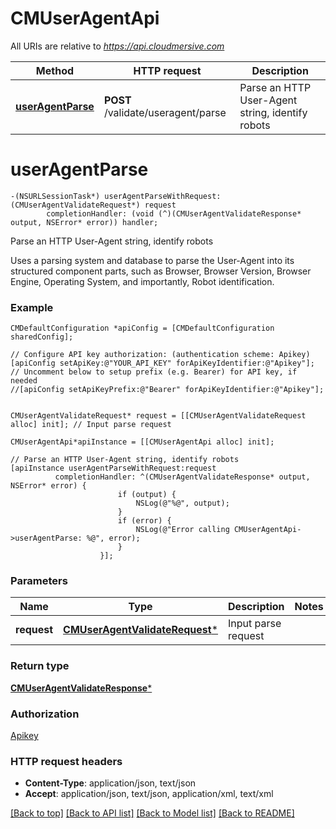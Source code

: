 # CMUserAgentApi

All URIs are relative to *https://api.cloudmersive.com*

Method | HTTP request | Description
------------- | ------------- | -------------
[**userAgentParse**](CMUserAgentApi.md#useragentparse) | **POST** /validate/useragent/parse | Parse an HTTP User-Agent string, identify robots


# **userAgentParse**
```objc
-(NSURLSessionTask*) userAgentParseWithRequest: (CMUserAgentValidateRequest*) request
        completionHandler: (void (^)(CMUserAgentValidateResponse* output, NSError* error)) handler;
```

Parse an HTTP User-Agent string, identify robots

Uses a parsing system and database to parse the User-Agent into its structured component parts, such as Browser, Browser Version, Browser Engine, Operating System, and importantly, Robot identification.

### Example 
```objc
CMDefaultConfiguration *apiConfig = [CMDefaultConfiguration sharedConfig];

// Configure API key authorization: (authentication scheme: Apikey)
[apiConfig setApiKey:@"YOUR_API_KEY" forApiKeyIdentifier:@"Apikey"];
// Uncomment below to setup prefix (e.g. Bearer) for API key, if needed
//[apiConfig setApiKeyPrefix:@"Bearer" forApiKeyIdentifier:@"Apikey"];


CMUserAgentValidateRequest* request = [[CMUserAgentValidateRequest alloc] init]; // Input parse request

CMUserAgentApi*apiInstance = [[CMUserAgentApi alloc] init];

// Parse an HTTP User-Agent string, identify robots
[apiInstance userAgentParseWithRequest:request
          completionHandler: ^(CMUserAgentValidateResponse* output, NSError* error) {
                        if (output) {
                            NSLog(@"%@", output);
                        }
                        if (error) {
                            NSLog(@"Error calling CMUserAgentApi->userAgentParse: %@", error);
                        }
                    }];
```

### Parameters

Name | Type | Description  | Notes
------------- | ------------- | ------------- | -------------
 **request** | [**CMUserAgentValidateRequest***](CMUserAgentValidateRequest.md)| Input parse request | 

### Return type

[**CMUserAgentValidateResponse***](CMUserAgentValidateResponse.md)

### Authorization

[Apikey](../README.md#Apikey)

### HTTP request headers

 - **Content-Type**: application/json, text/json
 - **Accept**: application/json, text/json, application/xml, text/xml

[[Back to top]](#) [[Back to API list]](../README.md#documentation-for-api-endpoints) [[Back to Model list]](../README.md#documentation-for-models) [[Back to README]](../README.md)

